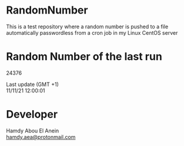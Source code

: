 # RandomNumber    
This is a test repository where a random number is pushed to a file automatically passwordless from a cron job in my Linux CentOS server    
# Random Number of the last run   
24376
      
Last update (GMT +1)    
11/11/21 12:00:01
# Developer    
Hamdy Abou El Anein   
hamdy.aea@protonmail.com

